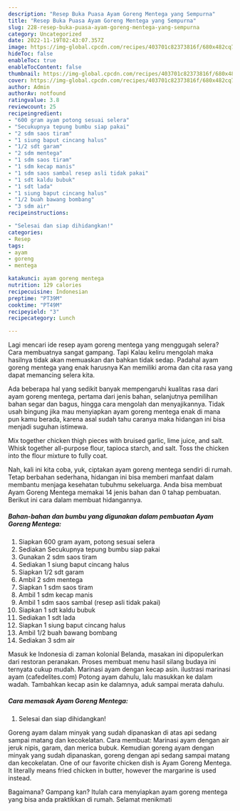 ```yaml
---
description: "Resep Buka Puasa Ayam Goreng Mentega yang Sempurna"
title: "Resep Buka Puasa Ayam Goreng Mentega yang Sempurna"
slug: 228-resep-buka-puasa-ayam-goreng-mentega-yang-sempurna
category: Uncategorized
date: 2022-11-19T02:43:07.357Z
image: https://img-global.cpcdn.com/recipes/403701c82373816f/680x482cq70/ayam-goreng-mentega-foto-resep-utama.jpg
hideToc: false
enableToc: true
enableTocContent: false
thumbnail: https://img-global.cpcdn.com/recipes/403701c82373816f/680x482cq70/ayam-goreng-mentega-foto-resep-utama.jpg
cover: https://img-global.cpcdn.com/recipes/403701c82373816f/680x482cq70/ayam-goreng-mentega-foto-resep-utama.jpg
author: Admin
authorAv: notfound
ratingvalue: 3.8
reviewcount: 25
recipeingredient:
- "600 gram ayam potong sesuai selera"
- "Secukupnya tepung bumbu siap pakai"
- "2 sdm saos tiram"
- "1 siung baput cincang halus"
- "1/2 sdt garam"
- "2 sdm mentega"
- "1 sdm saos tiram"
- "1 sdm kecap manis"
- "1 sdm saos sambal resep asli tidak pakai"
- "1 sdt kaldu bubuk"
- "1 sdt lada"
- "1 siung baput cincang halus"
- "1/2 buah bawang bombang"
- "3 sdm air"
recipeinstructions:

- "Selesai dan siap dihidangkan!"
categories:
- Resep
tags:
- ayam
- goreng
- mentega

katakunci: ayam goreng mentega 
nutrition: 129 calories
recipecuisine: Indonesian
preptime: "PT39M"
cooktime: "PT49M"
recipeyield: "3"
recipecategory: Lunch

---
```



Lagi mencari ide resep ayam goreng mentega yang menggugah selera? Cara membuatnya sangat gampang. Tapi Kalau keliru mengolah maka hasilnya tidak akan memuaskan dan bahkan tidak sedap. Padahal ayam goreng mentega yang enak harusnya Kan memiliki aroma dan cita rasa yang dapat memancing selera kita.


Ada beberapa hal yang sedikit banyak mempengaruhi kualitas rasa dari ayam goreng mentega, pertama dari jenis bahan, selanjutnya pemilihan bahan segar dan bagus, hingga cara mengolah dan menyajikannya. Tidak usah bingung jika mau menyiapkan ayam goreng mentega enak di mana pun kamu berada, karena asal sudah tahu caranya maka hidangan ini bisa menjadi suguhan istimewa.

Mix together chicken thigh pieces with bruised garlic, lime juice, and salt. Whisk together all-purpose flour, tapioca starch, and salt. Toss the chicken into the flour mixture to fully coat.


Nah, kali ini kita coba, yuk, ciptakan ayam goreng mentega sendiri di rumah. Tetap berbahan sederhana, hidangan ini bisa memberi manfaat dalam membantu menjaga kesehatan tubuhmu sekeluarga. Anda bisa membuat Ayam Goreng Mentega memakai 14 jenis bahan dan 0 tahap pembuatan. Berikut ini cara dalam membuat hidangannya.

<!--inarticleads1-->

##### Bahan-bahan dan bumbu yang digunakan dalam pembuatan Ayam Goreng Mentega:

1. Siapkan 600 gram ayam, potong sesuai selera
1. Sediakan Secukupnya tepung bumbu siap pakai
1. Gunakan 2 sdm saos tiram
1. Sediakan 1 siung baput cincang halus
1. Siapkan 1/2 sdt garam
1. Ambil 2 sdm mentega
1. Siapkan 1 sdm saos tiram
1. Ambil 1 sdm kecap manis
1. Ambil 1 sdm saos sambal (resep asli tidak pakai)
1. Siapkan 1 sdt kaldu bubuk
1. Sediakan 1 sdt lada
1. Siapkan 1 siung baput cincang halus
1. Ambil 1/2 buah bawang bombang
1. Sediakan 3 sdm air


Masuk ke Indonesia di zaman kolonial Belanda, masakan ini dipopulerkan dari restoran peranakan. Proses membuat menu hasil silang budaya ini ternyata cukup mudah. Marinasi ayam dengan kecap asin. ilustrasi marinasi ayam (cafedelites.com) Potong ayam dahulu, lalu masukkan ke dalam wadah. Tambahkan kecap asin ke dalamnya, aduk sampai merata dahulu. 

<!--inarticleads2-->

##### Cara memasak Ayam Goreng Mentega:


1. Selesai dan siap dihidangkan!

Goreng ayam dalam minyak yang sudah dipanaskan di atas api sedang sampai matang dan kecokelatan. Cara membuat: Marinasi ayam dengan air jeruk nipis, garam, dan merica bubuk. Kemudian goreng ayam dengan minyak yang sudah dipanaskan, goreng dengan api sedang sampai matang dan kecokelatan. One of our favorite chicken dish is Ayam Goreng Mentega. It literally means fried chicken in butter, however the margarine is used instead. 

Bagaimana? Gampang kan? Itulah cara menyiapkan ayam goreng mentega yang bisa anda praktikkan di rumah. Selamat menikmati
